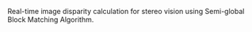 Real-time image disparity calculation for stereo vision using Semi-global Block Matching Algorithm.
